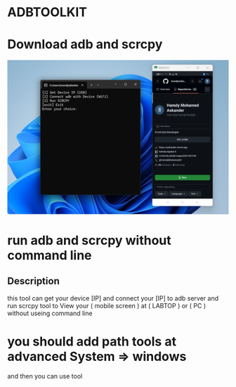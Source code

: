 # ADBTOOLKIT
# Download adb and scrcpy
![Screenshot 1](adbToolkit.png)
# run adb and scrcpy without command line
## Description
this tool can get your device [IP] and connect your [IP] to adb server and run scrcpy tool to View your ( mobile screen ) at ( LABTOP ) or ( PC ) without useing command line
# you should add path tools at advanced System  => windows 
 and then you can use tool 

